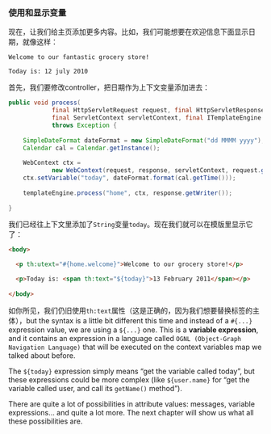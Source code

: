 ### 使用和显示变量

现在，让我们给主页添加更多内容。比如，我们可能想要在欢迎信息下面显示日期，就像这样：
```
Welcome to our fantastic grocery store!

Today is: 12 july 2010
```
首先，我们要修改controller，把日期作为上下文变量添加进去：
```java
public void process(
            final HttpServletRequest request, final HttpServletResponse response,
            final ServletContext servletContext, final ITemplateEngine templateEngine)
            throws Exception {
        
    SimpleDateFormat dateFormat = new SimpleDateFormat("dd MMMM yyyy");
    Calendar cal = Calendar.getInstance();
        
    WebContext ctx = 
            new WebContext(request, response, servletContext, request.getLocale());
    ctx.setVariable("today", dateFormat.format(cal.getTime()));
        
    templateEngine.process("home", ctx, response.getWriter());
        
}
```
我们已经往上下文里添加了`String`变量`today`。现在我们就可以在模版里显示它了：
```html
<body>

  <p th:utext="#{home.welcome}">Welcome to our grocery store!</p>

  <p>Today is: <span th:text="${today}">13 February 2011</span></p>
  
</body>
```
如你所见，我们仍旧使用`th:text`属性（这是正确的，因为我们想要替换标签的主体），but the syntax is a little bit different this time and instead of a `#{...}` expression value, we are using a `${...}` one. This is a **variable expression**, and it contains an expression in a language called `OGNL (Object-Graph Navigation Language)` that will be executed on the context variables map we talked about before.

The `${today}` expression simply means “get the variable called today”, but these expressions could be more complex (like `${user.name}` for “get the variable called user, and call its `getName()` method”).

There are quite a lot of possibilities in attribute values: messages, variable expressions… and quite a lot more. The next chapter will show us what all these possibilities are.